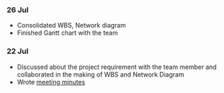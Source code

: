### 26 Jul
- Consolidated WBS, Network diagram
- Finished Gantt chart with the team

### 22 Jul

- Discussed about the project requirement with the team member and collaborated in the making of WBS and Network Diagram
- Wrote [meeting minutes](../minutes/22-Jul.md)


